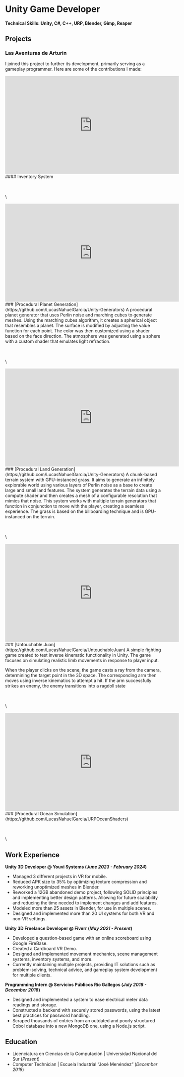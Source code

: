 # Unity Game Developer

#### Technical Skills: Unity, C#, C++, URP, Blender, Gimp, Reaper




## Projects


### Las Aventuras de Arturin
I joined this project to further its development, primarily serving as a gameplay programmer. Here are some of the contributions I made:
<iframe width="560" height="315" src="https://www.youtube.com/embed/sAwMjHPcqTo?si=qLePxH1pQp4msxHJ" title="YouTube video player" frameborder="0" allow="accelerometer; autoplay; clipboard-write; encrypted-media; gyroscope; picture-in-picture; web-share" referrerpolicy="strict-origin-when-cross-origin" allowfullscreen></iframe>
#### Inventory System

\
\
\

<iframe width="560" height="315" src="https://www.youtube.com/embed/T0yJ5YOxNbA?si=gyvSiZRQr8w9s1YM" title="YouTube video player" frameborder="0" allow="accelerometer; autoplay; clipboard-write; encrypted-media; gyroscope; picture-in-picture; web-share" referrerpolicy="strict-origin-when-cross-origin" allowfullscreen></iframe>
### [Procedural Planet Generation](https://github.com/LucasNahuelGarcia/Unity-Generators)
A procedural planet generator that uses Perlin noise and marching cubes to generate meshes.
Using the marching cubes algorithm, it creates a spherical object that resembles a planet. The surface is modified by adjusting the value function for each point.
The color was then customized using a shader based on the face direction.
The atmosphere was generated using a sphere with a custom shader that emulates light refraction.

\
\
\

<iframe width="560" height="315" src="https://www.youtube.com/embed/wJx2vfQpU4o?si=iIbbIqX5XkDb5rol" title="YouTube video player" frameborder="0" allow="accelerometer; autoplay; clipboard-write; encrypted-media; gyroscope; picture-in-picture; web-share" referrerpolicy="strict-origin-when-cross-origin" allowfullscreen></iframe>
### [Procedural Land Generation](https://github.com/LucasNahuelGarcia/Unity-Generators)
A chunk-based terrain system with GPU-instanced grass.
It aims to generate an infinitely explorable world using various layers of Perlin noise as a base to create large and small land features. The system generates the terrain data using a compute shader and then creates a mesh of a configurable resolution that mimics that noise.
This system works with multiple terrain generators that function in conjunction to move with the player, creating a seamless experience.
The grass is based on the billboarding technique and is GPU-instanced on the terrain.

\
\
\

<iframe width="560" height="315" src="https://www.youtube.com/embed/alfp23qak38?si=E63Qh_AHR5ZgrINK" title="YouTube video player" frameborder="0" allow="accelerometer; autoplay; clipboard-write; encrypted-media; gyroscope; picture-in-picture; web-share" referrerpolicy="strict-origin-when-cross-origin" allowfullscreen></iframe>
### [Untouchable Juan](https://github.com/LucasNahuelGarcia/UntouchableJuan)
A simple fighting game created to test inverse kinematic functionality in Unity.
The game focuses on simulating realistic limb movements in response to player input.

When the player clicks on the scene, the game casts a ray from the camera, determining the target point in the 3D space. The corresponding arm then moves using inverse kinematics to attempt a hit. If the arm successfully strikes an enemy, the enemy transitions into a ragdoll state

\
\
\

<iframe width="560" height="315" src="https://www.youtube.com/embed/Ax5wGTbubAw?si=RI39P3xGUqkkLSIm" title="YouTube video player" frameborder="0" allow="accelerometer; autoplay; clipboard-write; encrypted-media; gyroscope; picture-in-picture; web-share" referrerpolicy="strict-origin-when-cross-origin" allowfullscreen></iframe>
### [Procedural Ocean Simulation](https://github.com/LucasNahuelGarcia/URPOceanShaders)

\
\
\

## Work Experience
**Unity 3D Developer @ Youvi Systems (_June 2023 - February 2024_)**
- Managed 3 different projects in VR for mobile.
- Reduced APK size to 35% by optimizing texture compression and reworking unoptimized meshes in Blender.
- Reworked a 12GB  abandoned demo project, following SOLID principles and implementing better design patterns. Allowing for future scalability and reducing the time needed to implement changes and add features.
- Modeled more than 25 assets in Blender, for use in multiple scenes.
- Designed and implemented more than 20 UI systems for both VR and non-VR settings.

**Unity 3D Freelance Developer @ Fiverr (_May 2021 - Present_)**
- Developed a question-based game with an online scoreboard using Google FireBase.
- Created a Cardboard VR Demo.
- Designed and implemented movement mechanics, scene management systems, inventory systems, and more.
- Currently maintaining multiple projects, providing IT solutions such as problem-solving, technical advice, and gameplay system development for multiple clients.

**Programming Intern @ Servicios Públicos Río Gallegos (_July 2018 - December 2018_)**
- Designed and implemented a system to ease electrical meter data readings and storage.
- Constructed a backend with securely stored passwords, using the latest best practices for password handling.
- Scraped thousands of entries from an outdated and poorly structured Cobol database into a new MongoDB one, using a Node.js script.


## Education
- Licenciatura en Ciencias de la Computación | Universidad Nacional del Sur (_Present_)
- Computer Technician	| Escuela Industrial “José Menéndez” (_December 2018_)
